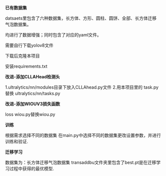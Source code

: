 **已有数据集**

datsaets里包含了六种数据集，长方体、方形、圆柱、圆饼、全部、长方体迁移气泡数据集。

均进行了数据增强；同时包含了对应的yaml文件。

需要自行下载yolov8文件

下载后克隆本项目

安装requirements.txt


**改进-添加CLLAHead检测头**

1.ultralytics/nn/modules目录下放入CLLAhead.py文件
2.用本项目里的 task.py 替换 ultralytics/nn/tasks.py

**改进-添加WIOUV3损失函数**

loss wiou.py替换wiou.py

**训练**

根据需求选择不同的数据集 
在main.py中选择不同的数据集更改设置参数，并进行训练和验证.

**迁移学习**

数据集为：长方体迁移气泡数据集
transaddbu文件夹里包含了best.pt是在迁移学习过程中获得的最优模型.
